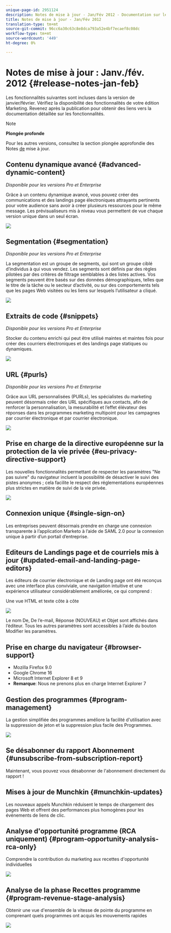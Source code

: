 ```yaml
---
unique-page-id: 2951124
description: Notes de mise à jour - Jan/Fév 2012 - Documentation sur le marketing - Documentation du produit
title: Notes de mise à jour - Jan/Fév 2012
translation-type: tm+mt
source-git-commit: 96cc6a30c63c8e8dca793a52e4bf7ecaef8c08dc
workflow-type: tm+mt
source-wordcount: '449'
ht-degree: 0%

---
```



# Notes de mise à jour : Janv./fév. 2012 {#release-notes-jan-feb}

Les fonctionnalités suivantes sont incluses dans la version de janvier/février. Vérifiez la disponibilité des fonctionnalités de votre édition Marketing. Revenez après la publication pour obtenir des liens vers la documentation détaillée sur les fonctionnalités.

>[!NOTE]
>
>**Plongée profonde**
>
>Pour les autres versions, consultez la section plongée approfondie des Notes [de](http://docs.marketo.com/display/docs/release+notes) mise à jour.

## Contenu dynamique avancé {#advanced-dynamic-content}

*Disponible pour les versions Pro et Enterprise*

Grâce à un contenu dynamique avancé, vous pouvez créer des communications et des landings page électroniques attrayants pertinents pour votre audience sans avoir à créer plusieurs ressources pour le même message. Les prévisualiseurs mis à niveau vous permettent de vue chaque version unique dans un seul écran.

![](assets/image2014-9-23-9-3a50-3a27.png)

## Segmentation  {#segmentation}

*Disponible pour les versions Pro et Enterprise*

La segmentation est un groupe de segments, qui sont un groupe ciblé d’individus à qui vous vendez. Les segments sont définis par des règles pilotées par des critères de filtrage semblables à des listes actives. Vos segments peuvent être basés sur des données démographiques, telles que le titre de la tâche ou le secteur d’activité, ou sur des comportements tels que les pages Web visitées ou les liens sur lesquels l’utilisateur a cliqué.

![](assets/image2014-9-23-9-3a50-3a42.png)

## Extraits de code {#snippets}

*Disponible pour les versions Pro et Enterprise*

Stocker du contenu enrichi qui peut être utilisé maintes et maintes fois pour créer des courriers électroniques et des landings page statiques ou dynamiques.

![](assets/image2014-9-23-9-3a50-3a58.png)

## URL {#purls}

*Disponible pour les versions Pro et Enterprise*

Grâce aux URL personnalisées (PURLs), les spécialistes du marketing peuvent désormais créer des URL spécifiques aux contacts, afin de renforcer la personnalisation, la mesurabilité et l’effet élévateur des réponses dans les programmes marketing multipoint pour les campagnes par courrier électronique et par courrier électronique.

![](assets/image2014-9-23-9-3a51-3a11.png)

## Prise en charge de la directive européenne sur la protection de la vie privée {#eu-privacy-directive-support}

Les nouvelles fonctionnalités permettant de respecter les paramètres &quot;Ne pas suivre&quot; du navigateur incluent la possibilité de désactiver le suivi des pistes anonymes ; cela facilite le respect des réglementations européennes plus strictes en matière de suivi de la vie privée.

![](assets/image2014-9-23-9-3a51-3a32.png)

## Connexion unique {#single-sign-on}

Les entreprises peuvent désormais prendre en charge une connexion transparente à l’application Marketo à l’aide de SAML 2.0 pour la connexion unique à partir d’un portail d’entreprise.

## Editeurs de Landings page et de courriels mis à jour {#updated-email-and-landing-page-editors}

Les éditeurs de courrier électronique et de Landing page ont été reconçus avec une interface plus conviviale, une navigation intuitive et une expérience utilisateur considérablement améliorée, ce qui comprend :

Une vue HTML et texte côte à côte

![](assets/image2014-9-23-9-3a51-3a54.png)

Le nom De, De l’e-mail, Réponse (NOUVEAU) et Objet sont affichés dans l’éditeur. Tous les autres paramètres sont accessibles à l’aide du bouton Modifier les paramètres.

## Prise en charge du navigateur {#browser-support}

* Mozilla Firefox 9.0
* Google Chrome 16
* Microsoft Internet Explorer 8 et 9
* **Remarque**: Nous ne prenons plus en charge Internet Explorer 7

## Gestion des programmes {#program-management}

La gestion simplifiée des programmes améliore la facilité d&#39;utilisation avec la suppression de jeton et la suppression plus facile des Programmes.

![](assets/image2014-9-23-9-3a52-3a11.png)

## Se désabonner du rapport Abonnement {#unsubscribe-from-subscription-report}

Maintenant, vous pouvez vous désabonner de l&#39;abonnement directement du rapport !

## Mises à jour de Munchkin {#munchkin-updates}

Les nouveaux appels Munchkin réduisent le temps de chargement des pages Web et offrent des performances plus homogènes pour les événements de liens de clic.

## Analyse d&#39;opportunité programme (RCA uniquement) {#program-opportunity-analysis-rca-only}

Comprendre la contribution du marketing aux recettes d&#39;opportunité individuelles

![](assets/image2014-9-23-9-3a52-3a30.png)

## Analyse de la phase Recettes programme {#program-revenue-stage-analysis}

Obtenir une vue d&#39;ensemble de la vitesse de pointe du programme en comprenant quels programmes ont acquis les mouvements rapides

![](assets/image2014-9-23-9-3a52-3a47.png)

